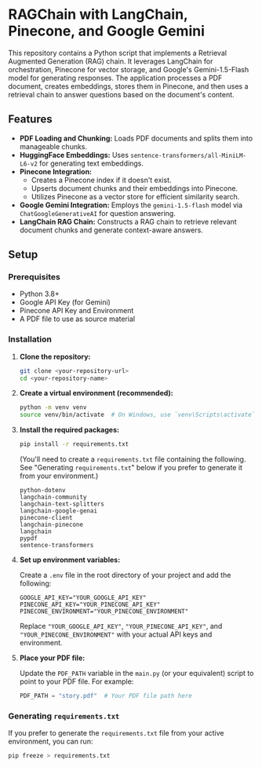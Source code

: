 # RAGChain with LangChain, Pinecone, and Google Gemini

This repository contains a Python script that implements a Retrieval Augmented Generation (RAG) chain. It leverages LangChain for orchestration, Pinecone for vector storage, and Google's Gemini-1.5-Flash model for generating responses. The application processes a PDF document, creates embeddings, stores them in Pinecone, and then uses a retrieval chain to answer questions based on the document's content.

## Features

* **PDF Loading and Chunking:** Loads PDF documents and splits them into manageable chunks.
* **HuggingFace Embeddings:** Uses `sentence-transformers/all-MiniLM-L6-v2` for generating text embeddings.
* **Pinecone Integration:**
    * Creates a Pinecone index if it doesn't exist.
    * Upserts document chunks and their embeddings into Pinecone.
    * Utilizes Pinecone as a vector store for efficient similarity search.
* **Google Gemini Integration:** Employs the `gemini-1.5-flash` model via `ChatGoogleGenerativeAI` for question answering.
* **LangChain RAG Chain:** Constructs a RAG chain to retrieve relevant document chunks and generate context-aware answers.

## Setup

### Prerequisites

* Python 3.8+
* Google API Key (for Gemini)
* Pinecone API Key and Environment
* A PDF file to use as source material

### Installation

1.  **Clone the repository:**

    ```bash
    git clone <your-repository-url>
    cd <your-repository-name>
    ```

2.  **Create a virtual environment (recommended):**

    ```bash
    python -m venv venv
    source venv/bin/activate  # On Windows, use `venv\Scripts\activate`
    ```

3.  **Install the required packages:**

    ```bash
    pip install -r requirements.txt
    ```

    (You'll need to create a `requirements.txt` file containing the following. See "Generating `requirements.txt`" below if you prefer to generate it from your environment.)

    ```
    python-dotenv
    langchain-community
    langchain-text-splitters
    langchain-google-genai
    pinecone-client
    langchain-pinecone
    langchain
    pypdf
    sentence-transformers
    ```

4.  **Set up environment variables:**

    Create a `.env` file in the root directory of your project and add the following:

    ```
    GOOGLE_API_KEY="YOUR_GOOGLE_API_KEY"
    PINECONE_API_KEY="YOUR_PINECONE_API_KEY"
    PINECONE_ENVIRONMENT="YOUR_PINECONE_ENVIRONMENT"
    ```

    Replace `"YOUR_GOOGLE_API_KEY"`, `"YOUR_PINECONE_API_KEY"`, and `"YOUR_PINECONE_ENVIRONMENT"` with your actual API keys and environment.

5.  **Place your PDF file:**

    Update the `PDF_PATH` variable in the `main.py` (or your equivalent) script to point to your PDF file. For example:

    ```python
    PDF_PATH = "story.pdf"  # Your PDF file path here
    ```

### Generating `requirements.txt`

If you prefer to generate the `requirements.txt` file from your active environment, you can run:

```bash
pip freeze > requirements.txt
